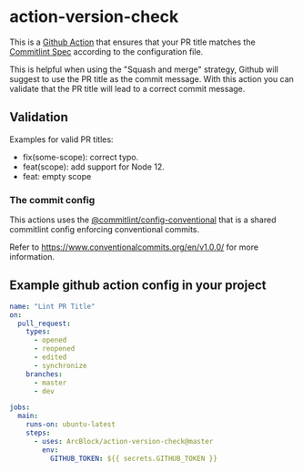 # action-version-check

This is a [Github Action](https://github.com/features/actions) that ensures that your PR title matches the [Commitlint Spec](https://github.com/conventional-changelog/commitlint) according to the configuration file.

This is helpful when using the "Squash and merge" strategy, Github will suggest to use the PR title as the commit message. With this action you can validate that the PR title will lead to a correct commit message.

## Validation

Examples for valid PR titles:
- fix(some-scope): correct typo.
- feat(scope): add support for Node 12.
- feat: empty scope

### The commit config

This actions uses the [@commitlint/config-conventional](https://github.com/conventional-changelog/commitlint/tree/master/@commitlint/config-conventional) that is a shared commitlint config enforcing conventional commits.

Refer to https://www.conventionalcommits.org/en/v1.0.0/ for more information.

## Example github action config in your project

```yml
name: "Lint PR Title"
on:
  pull_request:
    types:
      - opened
      - reopened
      - edited
      - synchronize
    branches:
      - master
      - dev

jobs:
  main:
    runs-on: ubuntu-latest
    steps:
      - uses: ArcBlock/action-version-check@master
        env:
          GITHUB_TOKEN: ${{ secrets.GITHUB_TOKEN }}
```
